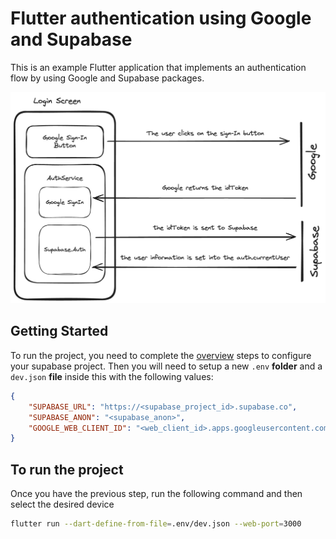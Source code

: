 # Flutter authentication using Google and Supabase

This is an example Flutter application that implements an authentication flow by using Google and Supabase packages.

![Alt text](<authentication flow.png>)

## Getting Started

To run the project, you need to complete the [overview](https://supabase.com/docs/guides/auth/social-login/auth-google?platform=flutter#overview) steps to configure your supabase project.
Then you will need to setup a new `.env` **folder** and a `dev.json` **file** inside this with the following values:

```json
{
    "SUPABASE_URL": "https://<supabase_project_id>.supabase.co",
    "SUPABASE_ANON": "<supabase_anon>",
    "GOOGLE_WEB_CLIENT_ID": "<web_client_id>.apps.googleusercontent.com"
}
```

## To run the project

Once you have the previous step, run the following command and then select the desired device

```bash
flutter run --dart-define-from-file=.env/dev.json --web-port=3000
```